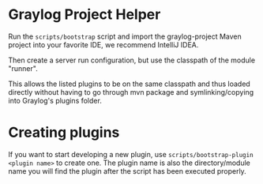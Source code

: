 # Graylog Project Helper

Run the `scripts/bootstrap` script and import the graylog-project Maven project into your favorite IDE, we recommend IntelliJ IDEA.

Then create a server run configuration, but use the classpath of the module "runner".

This allows the listed plugins to be on the same classpath and thus loaded directly without having to go through mvn package and symlinking/copying into Graylog's plugins folder.

# Creating plugins

If you want to start developing a new plugin, use `scripts/bootstrap-plugin <plugin name>` to create one. The plugin name is also the directory/module name you will find the plugin after the script has been executed properly.

